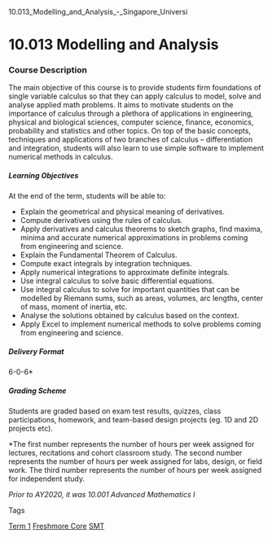 10.013_Modelling_and_Analysis_-_Singapore_Universi



10.013 Modelling and Analysis
=============================

### Course Description

The main objective of this course is to provide students firm foundations of single variable calculus so that they can apply calculus to model, solve and analyse applied math problems. It aims to motivate students on the importance of calculus through a plethora of applications in engineering, physical and biological sciences, computer science, finance, economics, probability and statistics and other topics. On top of the basic concepts, techniques and applications of two branches of calculus – differentiation and integration, students will also learn to use simple software to implement numerical methods in calculus.

##### **Learning Objectives**

At the end of the term, students will be able to:

* Explain the geometrical and physical meaning of derivatives.
* Compute derivatives using the rules of calculus.
* Apply derivatives and calculus theorems to sketch graphs, find maxima, minima and accurate numerical approximations in problems coming from engineering and science.
* Explain the Fundamental Theorem of Calculus.
* Compute exact integrals by integration techniques.
* Apply numerical integrations to approximate definite integrals.
* Use integral calculus to solve basic differential equations.
* Use integral calculus to solve for important quantities that can be modelled by Riemann sums, such as areas, volumes, arc lengths, center of mass, moment of inertia, etc.
* Analyse the solutions obtained by calculus based on the context.
* Apply Excel to implement numerical methods to solve problems coming from engineering and science.

##### **Delivery Format**

6-0-6\*

##### **Grading Scheme**

Students are graded based on exam test results, quizzes, class participations, homework, and team-based design projects (eg. 1D and 2D projects etc).

\*The first number represents the number of hours per week assigned for lectures, recitations and cohort classroom study. The second number represents the number of hours per week assigned for labs, design, or field work. The third number represents the number of hours per week assigned for independent study.

*Prior to AY2020, it was 10.001 Advanced Mathematics I*

Tags

[Term 1](/education/undergraduate/courses/?course-term=844)
[Freshmore Core](/education/undergraduate/courses/?course-type=788)
[SMT](/education/undergraduate/courses/?pillar-cluster=45)

